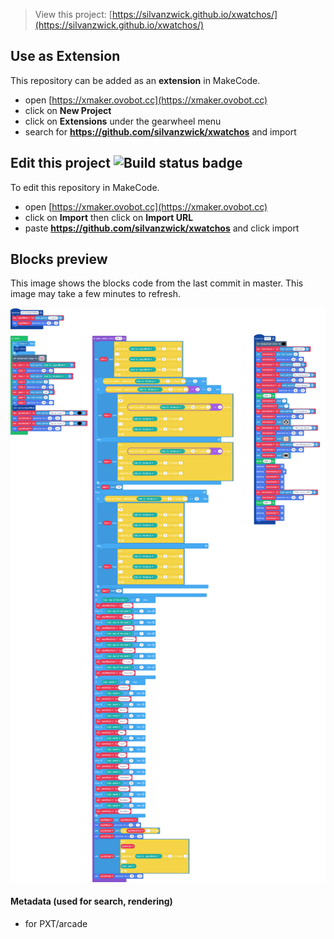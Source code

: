 


> View this project: [https://silvanzwick.github.io/xwatchos/](https://silvanzwick.github.io/xwatchos/)

## Use as Extension

This repository can be added as an **extension** in MakeCode.

* open [https://xmaker.ovobot.cc](https://xmaker.ovobot.cc)
* click on **New Project**
* click on **Extensions** under the gearwheel menu
* search for **https://github.com/silvanzwick/xwatchos** and import

## Edit this project ![Build status badge](https://github.com/silvanzwick/xwatchos/workflows/MakeCode/badge.svg)

To edit this repository in MakeCode.

* open [https://xmaker.ovobot.cc](https://xmaker.ovobot.cc)
* click on **Import** then click on **Import URL**
* paste **https://github.com/silvanzwick/xwatchos** and click import

## Blocks preview

This image shows the blocks code from the last commit in master.
This image may take a few minutes to refresh.

![A rendered view of the blocks](https://github.com/silvanzwick/xwatchos/raw/master/.github/makecode/blocks.png)

#### Metadata (used for search, rendering)

* for PXT/arcade
<script src="https://makecode.com/gh-pages-embed.js"></script><script>makeCodeRender("{{ site.makecode.home_url }}", "{{ site.github.owner_name }}/{{ site.github.repository_name }}");</script>
